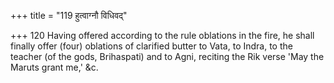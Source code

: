 +++
title = "119 हुत्वाग्नौ विधिवद्"

+++
120	Having offered according to the rule oblations in the fire, he shall finally offer (four) oblations of clarified butter to Vata, to Indra, to the teacher (of the gods, Brihaspati) and to Agni, reciting the Rik verse 'May the Maruts grant me,' &c.